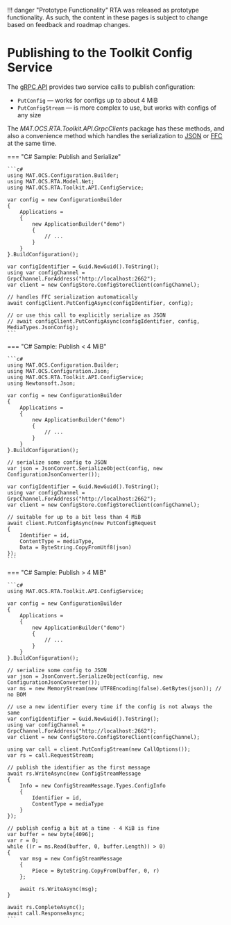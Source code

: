 
!!! danger "Prototype Functionality"
    RTA was released as prototype functionality. As such, the content in these pages is subject to change based on feedback and roadmap changes.
# Publishing to the Toolkit Config Service

The [gRPC API](../../services/rta-configsvc/grpc.md) provides two service calls to publish configuration:

* `PutConfig` &mdash; works for configs up to about 4 MiB
* `PutConfigStream` &mdash; is more complex to use, but works with configs of any size

The _MAT.OCS.RTA.Toolkit.API.GrpcClients_ package has these methods, and also a convenience method which handles the serialization to [JSON](serializing.md#json) or [FFC](serializing.md#ffc) at the same time.

=== "C# Sample: Publish and Serialize"

    ```c#
    using MAT.OCS.Configuration.Builder;
    using MAT.OCS.RTA.Model.Net;
    using MAT.OCS.RTA.Toolkit.API.ConfigService;

    var config = new ConfigurationBuilder
    {
        Applications =
        {
            new ApplicationBuilder("demo")
            {
                // ...
            }
        }
    }.BuildConfiguration();

    var configIdentifier = Guid.NewGuid().ToString();
    using var configChannel = GrpcChannel.ForAddress("http://localhost:2662");
    var client = new ConfigStore.ConfigStoreClient(configChannel);

    // handles FFC serialization automatically
    await configClient.PutConfigAsync(configIdentifier, config);

    // or use this call to explicitly serialize as JSON
    // await configClient.PutConfigAsync(configIdentifier, config, MediaTypes.JsonConfig);
    ```

=== "C# Sample: Publish &lt; 4 MiB"

    ```c#
    using MAT.OCS.Configuration.Builder;
    using MAT.OCS.Configuration.Json;
    using MAT.OCS.RTA.Toolkit.API.ConfigService;
    using Newtonsoft.Json;

    var config = new ConfigurationBuilder
    {
        Applications =
        {
            new ApplicationBuilder("demo")
            {
                // ...
            }
        }
    }.BuildConfiguration();

    // serialize some config to JSON
    var json = JsonConvert.SerializeObject(config, new ConfigurationJsonConverter());

    var configIdentifier = Guid.NewGuid().ToString();
    using var configChannel = GrpcChannel.ForAddress("http://localhost:2662");
    var client = new ConfigStore.ConfigStoreClient(configChannel);

    // suitable for up to a bit less than 4 MiB
    await client.PutConfigAsync(new PutConfigRequest
    {
        Identifier = id,
        ContentType = mediaType,
        Data = ByteString.CopyFromUtf8(json)
    });
    ```

=== "C# Sample: Publish &gt; 4 MiB"

    ```c#
    using MAT.OCS.RTA.Toolkit.API.ConfigService;

    var config = new ConfigurationBuilder
    {
        Applications =
        {
            new ApplicationBuilder("demo")
            {
                // ...
            }
        }
    }.BuildConfiguration();

    // serialize some config to JSON
    var json = JsonConvert.SerializeObject(config, new ConfigurationJsonConverter());
    var ms = new MemoryStream(new UTF8Encoding(false).GetBytes(json)); // no BOM

    // use a new identifier every time if the config is not always the same
    var configIdentifier = Guid.NewGuid().ToString();
    using var configChannel = GrpcChannel.ForAddress("http://localhost:2662");
    var client = new ConfigStore.ConfigStoreClient(configChannel);

    using var call = client.PutConfigStream(new CallOptions());
    var rs = call.RequestStream;

    // publish the identifier as the first message
    await rs.WriteAsync(new ConfigStreamMessage
    {
        Info = new ConfigStreamMessage.Types.ConfigInfo
        {
            Identifier = id,
            ContentType = mediaType
        }
    });

    // publish config a bit at a time - 4 KiB is fine
    var buffer = new byte[4096];
    var r = 0;
    while ((r = ms.Read(buffer, 0, buffer.Length)) > 0)
    {
        var msg = new ConfigStreamMessage
        {
            Piece = ByteString.CopyFrom(buffer, 0, r)
        };

        await rs.WriteAsync(msg);
    }

    await rs.CompleteAsync();
    await call.ResponseAsync;
    ```
